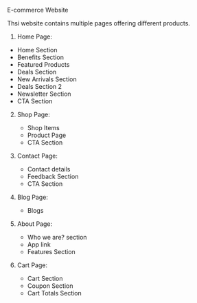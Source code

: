 E-commerce Website

Thsi website contains multiple pages offering different products.
1. Home Page: 
  - Home Section
  - Benefits Section
  - Featured Products
  - Deals Section
  - New Arrivals Section
  - Deals Section 2
  - Newsletter Section
  - CTA Section

2. Shop Page:
   - Shop Items
   - Product Page
   - CTA Section
     
3. Contact Page:
   - Contact details
   - Feedback Section
   - CTA Section
    
4. Blog Page:
   - Blogs
     
5. About Page:
   - Who we are? section
   - App link
   - Features Section
     
7. Cart Page:
   - Cart Section
   - Coupon Section
   - Cart Totals Section
